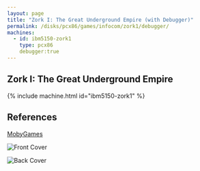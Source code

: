 ```yaml
---
layout: page
title: "Zork I: The Great Underground Empire (with Debugger)"
permalink: /disks/pcx86/games/infocom/zork1/debugger/
machines:
  - id: ibm5150-zork1
    type: pcx86
    debugger:true
---
```


Zork I: The Great Underground Empire
------------------------------------

{% include machine.html id="ibm5150-zork1" %}

References
----------

[MobyGames](http://www.mobygames.com/game/zork-the-great-underground-empire)

![Front Cover](http://www.mobygames.com/images/covers/l/2934-zork-the-great-underground-empire-dos-front-cover.jpg)

![Back Cover](http://www.mobygames.com/images/covers/l/1742-zork-the-great-underground-empire-dos-back-cover.jpg)

